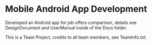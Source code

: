 # Mobile Android App Development

Developed an Android app for job offers comparison, details see DesignDocument and UserManual inside of the Docs folder. 

This is a Team Project, credits to all team members, see TeamInfo.txt.
